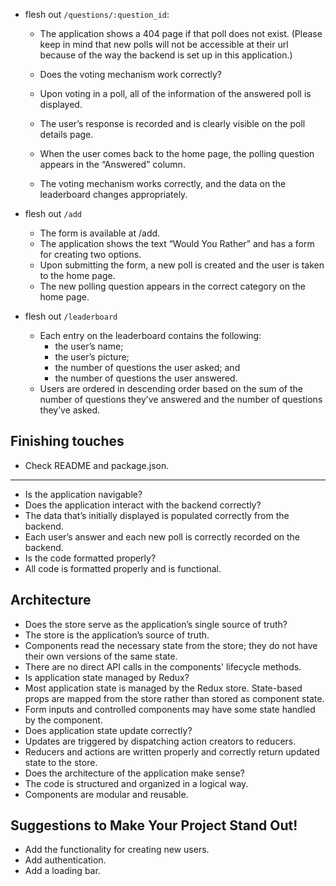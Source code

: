 + flesh out `/questions/:question_id`:
  + The application shows a 404 page if that poll does not exist. (Please keep in mind that new polls will not be accessible at their url because of the way the backend is set up in this application.)

  + Does the voting mechanism work correctly?
  + Upon voting in a poll, all of the information of the answered poll is displayed.
  + The user’s response is recorded and is clearly visible on the poll details page.
  + When the user comes back to the home page, the polling question appears in the “Answered” column.
  + The voting mechanism works correctly, and the data on the leaderboard changes appropriately.

+ flesh out `/add`
  + The form is available at /add.
  + The application shows the text “Would You Rather” and has a form for creating two options.
  + Upon submitting the form, a new poll is created and the user is taken to the home page.
  + The new polling question appears in the correct category on the home page.

+ flesh out `/leaderboard`
  + Each entry on the leaderboard contains the following:
    - the user’s name;
    - the user’s picture;
    - the number of questions the user asked; and
    - the number of questions the user answered.
  + Users are ordered in descending order based on the sum of the number of questions they’ve answered and the number of questions they’ve asked.

  


## Finishing touches
+ Check README and package.json.

-----

+ Is the application navigable?
+ Does the application interact with the backend correctly?
+ The data that’s initially displayed is populated correctly from the backend.
+ Each user’s answer and each new poll is correctly recorded on the backend.
+ Is the code formatted properly?
+ All code is formatted properly and is functional.

## Architecture

+ Does the store serve as the application’s single source of truth?
+ The store is the application’s source of truth.
+ Components read the necessary state from the store; they do not have their own versions of the same state.
+ There are no direct API calls in the components' lifecycle methods.
+ Is application state managed by Redux?
+ Most application state is managed by the Redux store. State-based props are mapped from the store rather than stored as component state.
+ Form inputs and controlled components may have some state handled by the component.
+ Does application state update correctly?
+ Updates are triggered by dispatching action creators to reducers.
+ Reducers and actions are written properly and correctly return updated state to the store.
+ Does the architecture of the application make sense?
+ The code is structured and organized in a logical way.
+ Components are modular and reusable.

## Suggestions to Make Your Project Stand Out!
+ Add the functionality for creating new users.
+ Add authentication.
+ Add a loading bar.
